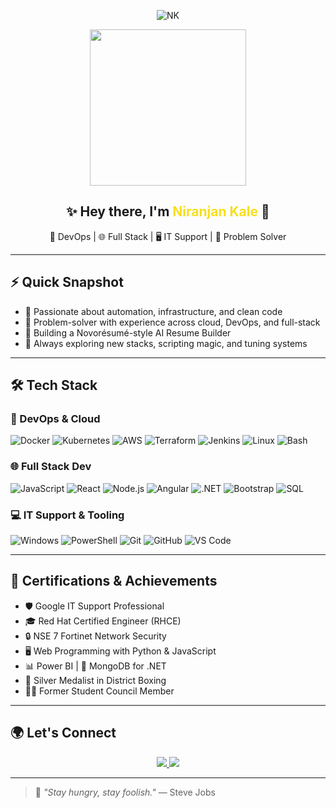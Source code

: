
<p align="center">
  <img src="https://readme-typing-svg.demolab.com?font=Fira+Code&weight=500&size=24&pause=1000&color=F7DF1E&center=true&vCenter=true&width=600&lines=🚀+DevOps+Engineer;🌐+Full+Stack+Developer;🛠️+IT+Support+Specialist;🔥+Tech+Nerd+Always+Learning" alt="NK" />
</p>

<!-- Animated GIF -->
<p align="center">
  <img src="https://media.giphy.com/media/qgQUggAC3Pfv687qPC/giphy.gif" height="250" />
</p>

<h2 align="center">✨ Hey there, I'm <span style="color:#F7DF1E;">Niranjan Kale</span> 👋</h2>
<p align="center">
  💼 DevOps | 🌐 Full Stack | 🖥️ IT Support | 🧠 Problem Solver
</p>

---

## ⚡ Quick Snapshot

- 🎯 Passionate about automation, infrastructure, and clean code
- 🧠 Problem-solver with experience across cloud, DevOps, and full-stack
- 🚀 Building a Novorésumé-style AI Resume Builder
- 🌱 Always exploring new stacks, scripting magic, and tuning systems

---

## 🛠️ Tech Stack

### 🚀 DevOps & Cloud
![Docker](https://img.shields.io/badge/-Docker-0db7ed?logo=docker&logoColor=white&style=for-the-badge)
![Kubernetes](https://img.shields.io/badge/-Kubernetes-326ce5?logo=kubernetes&logoColor=white&style=for-the-badge)
![AWS](https://img.shields.io/badge/-AWS-232f3e?logo=amazonaws&logoColor=white&style=for-the-badge)
![Terraform](https://img.shields.io/badge/-Terraform-7b42bc?logo=terraform&logoColor=white&style=for-the-badge)
![Jenkins](https://img.shields.io/badge/-Jenkins-D24939?logo=jenkins&logoColor=white&style=for-the-badge)
![Linux](https://img.shields.io/badge/-Linux-FCC624?logo=linux&logoColor=black&style=for-the-badge)
![Bash](https://img.shields.io/badge/-Bash-4EAA25?logo=gnubash&logoColor=white&style=for-the-badge)

### 🌐 Full Stack Dev
![JavaScript](https://img.shields.io/badge/-JavaScript-F7DF1E?logo=javascript&logoColor=black&style=for-the-badge)
![React](https://img.shields.io/badge/-React-61dafb?logo=react&logoColor=black&style=for-the-badge)
![Node.js](https://img.shields.io/badge/-Node.js-339933?logo=node.js&logoColor=white&style=for-the-badge)
![Angular](https://img.shields.io/badge/-Angular-DD0031?logo=angular&logoColor=white&style=for-the-badge)
![.NET](https://img.shields.io/badge/-.NET-512bd4?logo=dotnet&logoColor=white&style=for-the-badge)
![Bootstrap](https://img.shields.io/badge/-Bootstrap-7952B3?logo=bootstrap&logoColor=white&style=for-the-badge)
![SQL](https://img.shields.io/badge/-SQL-CC2927?logo=mysql&logoColor=white&style=for-the-badge)

### 💻 IT Support & Tooling
![Windows](https://img.shields.io/badge/-Windows-0078d4?logo=windows&logoColor=white&style=for-the-badge)
![PowerShell](https://img.shields.io/badge/-PowerShell-5391FE?logo=powershell&logoColor=white&style=for-the-badge)
![Git](https://img.shields.io/badge/-Git-F05032?logo=git&logoColor=white&style=for-the-badge)
![GitHub](https://img.shields.io/badge/-GitHub-181717?logo=github&logoColor=white&style=for-the-badge)
![VS Code](https://img.shields.io/badge/-VS%20Code-007ACC?logo=visualstudiocode&logoColor=white&style=for-the-badge)

---

## 🏅 Certifications & Achievements

- 🛡️ Google IT Support Professional
- 🎓 Red Hat Certified Engineer (RHCE)
- 🔒 NSE 7 Fortinet Network Security
- 🖥️ Web Programming with Python & JavaScript
- 📊 Power BI | 📁 MongoDB for .NET
- 🥈 Silver Medalist in District Boxing
- 🧑‍💼 Former Student Council Member

---

## 🌍 Let's Connect

<p align="center">
  <a href="https://www.linkedin.com/in/niranjankale772577/" target="_blank">
    <img src="https://img.shields.io/badge/-LinkedIn-0A66C2?logo=linkedin&logoColor=white&style=for-the-badge" />
  </a>
  <a href="mailto:niranjank.sit.it@gmail.com">
    <img src="https://img.shields.io/badge/-Email-EA4335?logo=gmail&logoColor=white&style=for-the-badge" />
  </a>
</p>

---

> 💬 *"Stay hungry, stay foolish."* — Steve Jobs

